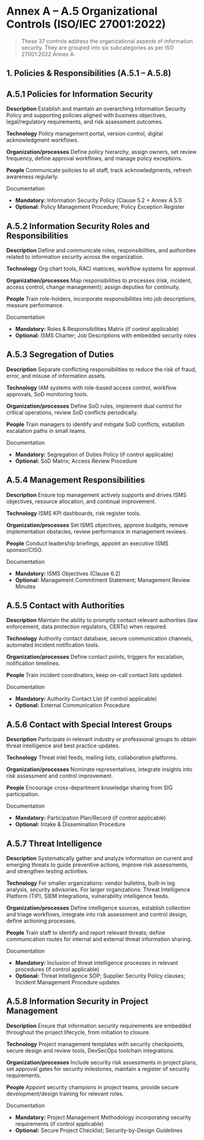 # Annex A – A.5 Organizational Controls (ISO/IEC 27001:2022)

> These 37 controls address the organizational aspects of information security. They are grouped into six subcategories as per ISO 27001:2022 Annex A.


## **1. Policies & Responsibilities (A.5.1 – A.5.8)**


## **A.5.1 Policies for Information Security**

**Description**
Establish and maintain an overarching Information Security Policy and supporting policies aligned with business objectives, legal/regulatory requirements, and risk assessment outcomes.

**Technology**
Policy management portal, version control, digital acknowledgment workflows.

**Organization/processes**
Define policy hierarchy, assign owners, set review frequency, define approval workflows, and manage policy exceptions.

**People**
Communicate policies to all staff, track acknowledgments, refresh awareness regularly.

Documentation 
* **Mandatory:** Information Security Policy (Clause 5.2 + Annex A.5.1)
* **Optional:** Policy Management Procedure; Policy Exception Register


## **A.5.2 Information Security Roles and Responsibilities**

**Description**
Define and communicate roles, responsibilities, and authorities related to information security across the organization.

**Technology**
Org chart tools, RACI matrices, workflow systems for approval.

**Organization/processes**
Map responsibilities to processes (risk, incident, access control, change management); assign deputies for continuity.

**People**
Train role-holders, incorporate responsibilities into job descriptions, measure performance.

Documentation 
* **Mandatory:** Roles & Responsibilities Matrix (if control applicable)
* **Optional:** ISMS Charter; Job Descriptions with embedded security roles


## **A.5.3 Segregation of Duties**

**Description**
Separate conflicting responsibilities to reduce the risk of fraud, error, and misuse of information assets.

**Technology**
IAM systems with role-based access control, workflow approvals, SoD monitoring tools.

**Organization/processes**
Define SoD rules, implement dual control for critical operations, review SoD conflicts periodically.

**People**
Train managers to identify and mitigate SoD conflicts, establish escalation paths in small teams.

Documentation 
* **Mandatory:** Segregation of Duties Policy (if control applicable)
* **Optional:** SoD Matrix; Access Review Procedure


## **A.5.4 Management Responsibilities**

**Description**
Ensure top management actively supports and drives ISMS objectives, resource allocation, and continual improvement.

**Technology**
ISMS KPI dashboards, risk register tools.

**Organization/processes**
Set ISMS objectives, approve budgets, remove implementation obstacles, review performance in management reviews.

**People**
Conduct leadership briefings, appoint an executive ISMS sponsor/CISO.

Documentation 
* **Mandatory:** ISMS Objectives (Clause 6.2)
* **Optional:** Management Commitment Statement; Management Review Minutes


## **A.5.5 Contact with Authorities**

**Description**
Maintain the ability to promptly contact relevant authorities (law enforcement, data protection regulators, CERTs) when required.

**Technology**
Authority contact database, secure communication channels, automated incident notification tools.

**Organization/processes**
Define contact points, triggers for escalation, notification timelines.

**People**
Train incident coordinators, keep on-call contact lists updated.

Documentation 
* **Mandatory:** Authority Contact List (if control applicable)
* **Optional:** External Communication Procedure


## **A.5.6 Contact with Special Interest Groups**

**Description**
Participate in relevant industry or professional groups to obtain threat intelligence and best practice updates.

**Technology**
Threat intel feeds, mailing lists, collaboration platforms.

**Organization/processes**
Nominate representatives, integrate insights into risk assessment and control improvement.

**People**
Encourage cross-department knowledge sharing from SIG participation.

Documentation 
* **Mandatory:** Participation Plan/Record (if control applicable)
* **Optional:** Intake & Dissemination Procedure


## **A.5.7 Threat Intelligence**

**Description**
Systematically gather and analyze information on current and emerging threats to guide preventive actions, improve risk assessments, and strengthen testing activities.

**Technology**
For smaller organizations: vendor bulletins, built-in log analysis, security advisories.
For larger organizations: Threat Intelligence Platform (TIP), SIEM integrations, vulnerability intelligence feeds.

**Organization/processes**
Define intelligence sources, establish collection and triage workflows, integrate into risk assessment and control design, define actioning processes.

**People**
Train staff to identify and report relevant threats; define communication routes for internal and external threat information sharing.

Documentation 
* **Mandatory:** Inclusion of threat intelligence processes in relevant procedures (if control applicable)
* **Optional:** Threat Intelligence SOP; Supplier Security Policy clauses; Incident Management Procedure updates


## **A.5.8 Information Security in Project Management**

**Description**
Ensure that information security requirements are embedded throughout the project lifecycle, from initiation to closure.

**Technology**
Project management templates with security checkpoints, secure design and review tools, DevSecOps toolchain integrations.

**Organization/processes**
Include security risk assessments in project plans, set approval gates for security milestones, maintain a register of security requirements.

**People**
Appoint security champions in project teams, provide secure development/design training for relevant roles.

Documentation 
* **Mandatory:** Project Management Methodology incorporating security requirements (if control applicable)
* **Optional:** Secure Project Checklist; Security-by-Design Guidelines

